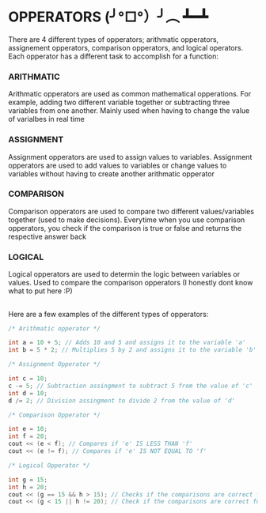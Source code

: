 # OPPERATORS (╯°□°）╯︵ ┻━┻
There are 4 different types of opperators; arithmatic opperators, assignement opperators, comparison opperators, and logical operators. Each opperator has a different task to accomplish for a function:
### ARITHMATIC
Arithmatic opperators are used as common mathematical opperations. For example, adding two different variable together or subtracting three variables from one another. Mainly used when having to change the value of varialbes in real time
### ASSIGNMENT
Assignment opperators are used to assign values to variables. Assignment opperators are used to add values to variables or change values to variables without having to create another arithmatic opperator
### COMPARISON
Comparison opperators are used to compare two different values/variables together (used to make decisions). Everytime when you use comparison opperators, you check if the comparison is true or false and returns the respective answer back
### LOGICAL
Logical opperators are used to determin the logic between variables or values. Used to compare the comparison opperators (I honestly dont know what to put here :P)
##
Here are a few examples of the different types of opperators:
```cpp
/* Arithmatic opperator */

int a = 10 + 5; // Adds 10 and 5 and assigns it to the variable 'a'
int b = 5 * 2; // Multiplies 5 by 2 and assigns it to the variable 'b'

/* Assignment Opperator */

int c = 10; 
c -= 5; // Subtraction assingment to subtract 5 from the value of 'c'
int d = 10; 
d /= 2; // Division assingment to divide 2 from the value of 'd'

/* Comparison Opperator */

int e = 10; 
int f = 20; 
cout << (e < f); // Compares if 'e' IS LESS THAN 'f'
cout << (e != f); // Compares if 'e' IS NOT EQUAL TO 'f'

/* Logical Opperator */

int g = 15; 
int h = 20; 
cout << (g == 15 && h > 15); // Checks if the comparisons are correct for 'g' AND 'h'
cout << (g < 15 || h != 20); // Check if the comparisons are correct for 'g' OR 'h'
```

